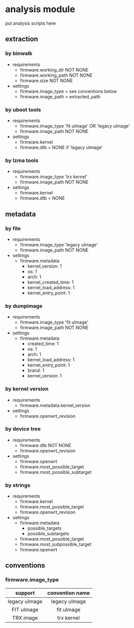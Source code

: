 # analysis module

put analysis scripts here

## extraction

### by binwalk
+ requirements
    - firmware.working_dir NOT NONE
    - firmware.working_path NOT NONE
    - firmware.size  NOT NONE
+ settings
    - firmware.image_type = see conventions below
    - firmware.image_path = extracted_path
 
 ### by uboot tools
 + requirements
    - firmware.image_type 'fit uImage' OR 'legacy uImage'
    - firmware.image_path NOT NONE
 + settings
    - firmware.kernel
    - firmware.dtb = NONE if 'lagacy uImage'

### by lzma tools
+ requirements
    - firmware.image_type 'trx kernel'
    - firmware.image_path NOT NONE
+ settings
    - firmware.kernel
    - firmware.dtb = NONE
    
## metadata

### by file
+ requirements
    - firmware.image_type 'legacy uImage'
    - firmware.image_path NOT NONE
+ settings
    - firmware.metadata
        + kernel_version: 1
        + os: 1
        + arch: 1
        + kernel_created_time: 1
        + kernel_load_address: 1
        + kernel_entry_point: 1  
        
### by dumpimage
+ requirements
    - firmware.image_type 'fit uImage'
    - firmware.image_path NOT NONE
+ settings
    - firmware.metadata
        + created_time: 1
        + os: 1
        + arch: 1
        + kernel_load_address: 1
        + kernel_entry_point: 1
        + brand: 1
        + kernel_version: 1

### by kernel version
+ requirements
    - firmware.metadata.kernel_version
+ settings
    - firmware.openwrt_revision

### by device tree
+ requirements
    - firmware.dtb NOT NONE
    - firmware.openwrt_revision
+ settings
    - firmware.openwrt
    - firmware.most_possible_target
    - firmware.most_possible_subtarget

### by strings
+ requirements
    - firmware.kernel
    - firmware.most_possible_target
    - firmware.openwrt_revision
+ settings
    - firmware.metadata
        + possible_targets
        + possible_subtargets
    - firmware.most_possible_target
    - firmware.most_subpossible_target
    - firmware.openwrt
    
    
## conventions

### firmware.image_type
|support|convention name|
|:---:|:---:|
|legacy uImage|legecy uImage|
|FIT uImage|fit uImage|
|TRX image|trx kernel|


